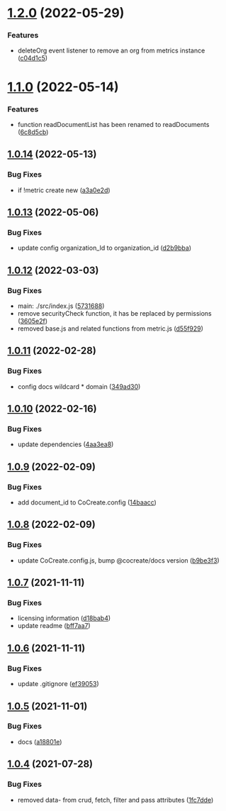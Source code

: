 # [1.2.0](https://github.com/CoCreate-app/CoCreate-metrics-server/compare/v1.1.0...v1.2.0) (2022-05-29)


### Features

* deleteOrg event listener to remove an org from metrics instance ([c04d1c5](https://github.com/CoCreate-app/CoCreate-metrics-server/commit/c04d1c5ecc7efe50c973bd4798b2eec29d36f808))

# [1.1.0](https://github.com/CoCreate-app/CoCreate-metrics-server/compare/v1.0.14...v1.1.0) (2022-05-14)


### Features

* function readDocumentList has been renamed to readDocuments ([6c8d5cb](https://github.com/CoCreate-app/CoCreate-metrics-server/commit/6c8d5cb86e7bb71bd7859924c3b20c9e1d17073e))

## [1.0.14](https://github.com/CoCreate-app/CoCreate-metrics-server/compare/v1.0.13...v1.0.14) (2022-05-13)


### Bug Fixes

* if !metric create new ([a3a0e2d](https://github.com/CoCreate-app/CoCreate-metrics-server/commit/a3a0e2db5a99d161401831bbc96da6fd235aa360))

## [1.0.13](https://github.com/CoCreate-app/CoCreate-metrics-server/compare/v1.0.12...v1.0.13) (2022-05-06)


### Bug Fixes

* update config organization_Id to organization_id ([d2b9bba](https://github.com/CoCreate-app/CoCreate-metrics-server/commit/d2b9bbac35287cec1b79982a1ece4272a053df2f))

## [1.0.12](https://github.com/CoCreate-app/CoCreate-metrics-server/compare/v1.0.11...v1.0.12) (2022-03-03)


### Bug Fixes

* main: ./src/index.js ([5731688](https://github.com/CoCreate-app/CoCreate-metrics-server/commit/573168875aada3535368956df0e01c77e18fa306))
* remove securityCheck function, it has be replaced by permissions ([3605e2f](https://github.com/CoCreate-app/CoCreate-metrics-server/commit/3605e2fe98ad8f1db6d3cb4455b2968b2fab4b72))
* removed base.js and related functions from metric.js ([d55f929](https://github.com/CoCreate-app/CoCreate-metrics-server/commit/d55f929510505ca2ee220bed9ec1bfee4e3e0e30))

## [1.0.11](https://github.com/CoCreate-app/CoCreate-metrics-server/compare/v1.0.10...v1.0.11) (2022-02-28)


### Bug Fixes

* config docs wildcard * domain ([349ad30](https://github.com/CoCreate-app/CoCreate-metrics-server/commit/349ad305b04f129a8a3d5f2d426791fc3018d993))

## [1.0.10](https://github.com/CoCreate-app/CoCreate-metrics-server/compare/v1.0.9...v1.0.10) (2022-02-16)


### Bug Fixes

* update dependencies ([4aa3ea8](https://github.com/CoCreate-app/CoCreate-metrics-server/commit/4aa3ea819c6f6af06f6a0c0b02396ce3238fbf7f))

## [1.0.9](https://github.com/CoCreate-app/CoCreate-metrics-server/compare/v1.0.8...v1.0.9) (2022-02-09)


### Bug Fixes

* add document_id to CoCreate.config ([14baacc](https://github.com/CoCreate-app/CoCreate-metrics-server/commit/14baaccc74a7a939aa0eb4cdcc1d4b47bb5a6a2d))

## [1.0.8](https://github.com/CoCreate-app/CoCreate-metrics-server/compare/v1.0.7...v1.0.8) (2022-02-09)


### Bug Fixes

* update CoCreate.config.js, bump @cocreate/docs version ([b9be3f3](https://github.com/CoCreate-app/CoCreate-metrics-server/commit/b9be3f33e03365f1924b020cdd0461ebe8b41592))

## [1.0.7](https://github.com/CoCreate-app/CoCreate-metrics-server/compare/v1.0.6...v1.0.7) (2021-11-11)


### Bug Fixes

* licensing information ([d18bab4](https://github.com/CoCreate-app/CoCreate-metrics-server/commit/d18bab412e1a552d25d81e91aecbcbb61b01f9e7))
* update readme ([bff7aa7](https://github.com/CoCreate-app/CoCreate-metrics-server/commit/bff7aa721cf84d079c02b3cd8ab83b3998c73379))

## [1.0.6](https://github.com/CoCreate-app/CoCreate-metrics-server/compare/v1.0.5...v1.0.6) (2021-11-11)


### Bug Fixes

* update .gitignore ([ef39053](https://github.com/CoCreate-app/CoCreate-metrics-server/commit/ef390539cf07d5f47b5c259c930e76093bcb4398))

## [1.0.5](https://github.com/CoCreate-app/CoCreate-metrics-server/compare/v1.0.4...v1.0.5) (2021-11-01)


### Bug Fixes

* docs ([a18801e](https://github.com/CoCreate-app/CoCreate-metrics-server/commit/a18801e8fbd0b7cf78dedd4b8da928ae0d3a6d90))

## [1.0.4](https://github.com/CoCreate-app/CoCreate-metrics-server/compare/v1.0.3...v1.0.4) (2021-07-28)


### Bug Fixes

* removed data- from crud, fetch, filter and pass attributes ([1fc7dde](https://github.com/CoCreate-app/CoCreate-metrics-server/commit/1fc7ddec174ae6e9384e4671cb741afd2cec7517))
